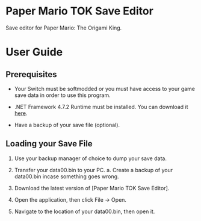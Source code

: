 # Paper Mario TOK Save Editor
 Save editor for Paper Mario: The Origami King.

# User Guide

 ## Prerequisites

  * Your Switch must be softmodded or you must have access to your game save data in order to use this program.

  * .NET Framework 4.7.2 Runtime must be installed. You can download it [here](https://dotnet.microsoft.com/download/dotnet-framework/net472).

  * Have a backup of your save file (optional).

## Loading your Save File

 1. Use your backup manager of choice to dump your save data.
 
 2. Transfer your data00.bin to your PC.
  a. Create a backup of your data00.bin incase something goes wrong.

 3. Download the latest version of [Paper Mario TOK Save Editor].

 4. Open the application, then click File -> Open.

 5. Navigate to the location of your data00.bin, then open it.